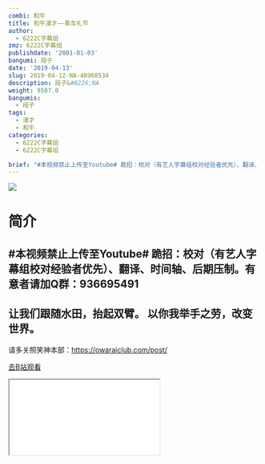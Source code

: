 ```yaml
---
combi: 和牛
title: 和牛漫才——乘车礼节
author:
  - 6222C字幕组
zmz: 6222C字幕组
publishdate: '2001-01-03'
bangumi: 段子
date: '2019-04-13'
slug: 2019-04-12-NA-48968534
description: 段子&#8226;NA
weight: 9587.0
bangumis:
  - 段子
tags:
  - 漫才
  - 和牛
categories:
  - 6222C字幕组
  - 6222C字幕组

brief: "#本视频禁止上传至Youtube# 跪招：校对（有艺人字幕组校对经验者优先）、翻译、时间轴、后期压制。有意者请加Q群：936695491 ----------------------------------------------------- 让我们跟随水田，抬起双臂。 以你我举手之劳，改变世界。 ------------------------------------------------------ 请多关照笑神本部：https://owaraiclub.com/post/"
---
```

![](https://raw.githubusercontent.com/tcgriffith/owaraisite/master/static/tmpimg/l0L2tcv.jpg)
# 简介  
#本视频禁止上传至Youtube#
跪招：校对（有艺人字幕组校对经验者优先）、翻译、时间轴、后期压制。有意者请加Q群：936695491
-----------------------------------------------------
让我们跟随水田，抬起双臂。
以你我举手之劳，改变世界。
------------------------------------------------------
请多关照笑神本部：https://owaraiclub.com/post/  

[去B站观看](https://www.bilibili.com/video/av48968534/)
<div class ="resp-container"><iframe class="testiframe" src="//player.bilibili.com/player.html?aid=48968534"", scrolling="no", allowfullscreen="true" > </iframe></div> 
